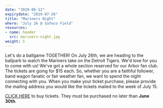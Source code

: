 ```yaml
---
date: "2019-06-12"
expirydate: "2019-07-26"
title: "Mariners Night"
where: "July 26 @ Safeco Field"
resources:
- name: header
  src: mariners-night.jpg
weight: 5
---
```


Let's do a ballgame TOGETHER! On July 26th, we are heading to the ballpark to watch the Mariners take on the Detroit Tigers. We'd love for you to come with us! We've got a whole section reserved for our Arbor fan club. The tickets are going for $15 each. So, whether you are a faithful follower, band wagon fanatic or fair weather fan, we want to spend the night connecting with you. When you make your ticket purchase, please provide the mailing address you would like the tickets mailed to the week of July 15.

[CLICK HERE](https://arborchurch.churchcenter.com/registrations/events/253103) to buy tickets. They must be purchased no later than **June 30th**.
